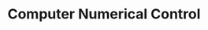 ---
title: "Computer Numerical Control"
meta_title: "Team 5401 - CNC"
description: "Cranking 90's"
draft: false
---